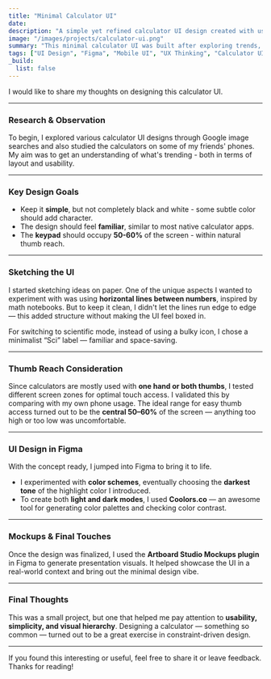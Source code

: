 ```yaml
---
title: "Minimal Calculator UI"
date: 
description: "A simple yet refined calculator UI design created with usability, color harmony, and user reach in mind. Here's a breakdown of my design process."
image: "/images/projects/calculator-ui.png"
summary: "This minimal calculator UI was built after exploring trends, testing thumb reach, and iterating through colors and layout ideas. Here's how I designed it."
tags: ["UI Design", "Figma", "Mobile UI", "UX Thinking", "Calculator UI"]
_build:
  list: false
---
```


I would like to share my thoughts on designing this calculator UI.

---

### <i class="fas fa-search"></i> Research & Observation

To begin, I explored various calculator UI designs through Google image searches and also studied the calculators on some of my friends' phones. My aim was to get an understanding of what's trending - both in terms of layout and usability.

---

### <i class="fas fa-edit"></i> Key Design Goals

- Keep it **simple**, but not completely black and white - some subtle color should add character.
- The design should feel **familiar**, similar to most native calculator apps.
- The **keypad** should occupy **50-60%** of the screen - within natural thumb reach.

---

### <i class="fas fa-pencil"></i> Sketching the UI

I started sketching ideas on paper. One of the unique aspects I wanted to experiment with was using **horizontal lines between numbers**, inspired by math notebooks. But to keep it clean, I didn't let the lines run edge to edge — this added structure without making the UI feel boxed in.

For switching to scientific mode, instead of using a bulky icon, I chose a minimalist “Sci” label — familiar and space-saving.

---

### <i class="fas fa-hand-point-down"></i> Thumb Reach Consideration

Since calculators are mostly used with **one hand or both thumbs**, I tested different screen zones for optimal touch access. I validated this by comparing with my own phone usage. The ideal range for easy thumb access turned out to be the **central 50–60%** of the screen — anything too high or too low was uncomfortable.

---

### <i class="fas fa-palette"></i> UI Design in Figma

With the concept ready, I jumped into Figma to bring it to life.

- I experimented with **color schemes**, eventually choosing the **darkest tone** of the highlight color I introduced.
- To create both **light and dark modes**, I used **Coolors.co** — an awesome tool for generating color palettes and checking color contrast.

---

### <i class="fas fa-mobile-screen"></i> Mockups & Final Touches

Once the design was finalized, I used the **Artboard Studio Mockups plugin** in Figma to generate presentation visuals. It helped showcase the UI in a real-world context and bring out the minimal design vibe.

---

### <i class="fas fa-bullseye"></i> Final Thoughts

This was a small project, but one that helped me pay attention to **usability, simplicity, and visual hierarchy**. Designing a calculator — something so common — turned out to be a great exercise in constraint-driven design.

---

If you found this interesting or useful, feel free to share it or leave feedback.  
Thanks for reading!
